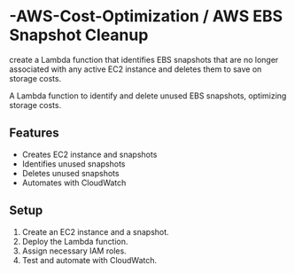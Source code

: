 # -AWS-Cost-Optimization / AWS EBS Snapshot Cleanup

create a Lambda function that identifies EBS snapshots that are no longer associated with any active EC2 instance and deletes them to save on storage costs.


A Lambda function to identify and delete unused EBS snapshots, optimizing storage costs. 

## Features
- Creates EC2 instance and snapshots
- Identifies unused snapshots
- Deletes unused snapshots
- Automates with CloudWatch

## Setup
1. Create an EC2 instance and a snapshot.
2. Deploy the Lambda function.
3. Assign necessary IAM roles.
4. Test and automate with CloudWatch.
